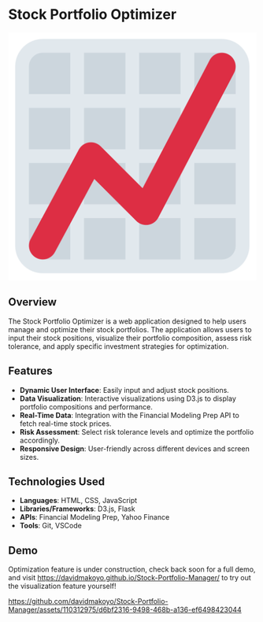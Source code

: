 # Stock Portfolio Optimizer

![Stock Portfolio Optimizer](1f4c8.png)

## Overview
The Stock Portfolio Optimizer is a web application designed to help users manage and optimize their stock portfolios. The application allows users to input their stock positions, visualize their portfolio composition, assess risk tolerance, and apply specific investment strategies for optimization.

## Features
- **Dynamic User Interface**: Easily input and adjust stock positions.
- **Data Visualization**: Interactive visualizations using D3.js to display portfolio compositions and performance.
- **Real-Time Data**: Integration with the Financial Modeling Prep API to fetch real-time stock prices.
- **Risk Assessment**: Select risk tolerance levels and optimize the portfolio accordingly.
- **Responsive Design**: User-friendly across different devices and screen sizes.

## Technologies Used
- **Languages**: HTML, CSS, JavaScript
- **Libraries/Frameworks**: D3.js, Flask
- **APIs**: Financial Modeling Prep, Yahoo Finance
- **Tools**: Git, VSCode

## Demo
Optimization feature is under construction, check back soon for a full demo, and visit https://davidmakoyo.github.io/Stock-Portfolio-Manager/ to try out the visualization feature yourself!

https://github.com/davidmakoyo/Stock-Portfolio-Manager/assets/110312975/d6bf2316-9498-468b-a136-ef6498423044


